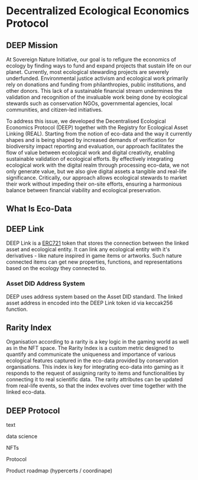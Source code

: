 # Decentralized Ecological Economics Protocol

## DEEP Mission

At Sovereign Nature Initiative, our goal is to refigure the economics of ecology by finding ways to fund and expand projects that sustain life on our planet. Currently, most ecological stewarding projects are severely underfunded. Environmental justice activism and ecological work primarily rely on donations and funding from philanthropies, public institutions, and other donors. This lack of a sustainable financial stream undermines the validation and recognition of the invaluable work being done by ecological stewards such as conservation NGOs, governmental agencies, local communities, and citizen-led initiatives.

To address this issue, we developed the Decentralised Ecological Economics Protocol (DEEP) together with the Registry for Ecological Asset Linking (REAL). Starting from the notion of eco-data and the way it currently shapes and is being shaped by increased demands of verification for biodiversity impact reporting and evaluation, our approach facilitates the flow of value between ecological work and digital creativity, enabling sustainable validation of ecological efforts. By effectively integrating ecological work with the digital realm through processing eco-data, we not only generate value, but we also give digital assets a tangible and real-life significance. Critically, our approach allows ecological stewards to market their work without impeding their on-site efforts, ensuring a harmonious balance between financial viability and ecological preservation.

## What Is Eco-Data

## DEEP Link

DEEP Link is a [ERC721](https://ethereum.org/en/developers/docs/standards/tokens/erc-721/) token that stores the connection between the linked asset and ecological entity. It can link any ecological entity with it's derivatives - like nature inspired in game items or artworks. Such nature connected items can get new properties, functions, and representations based on the ecology they connected to.

### Asset DID Address System

DEEP uses address system based on the Asset DID standard. The linked asset address in encoded into the DEEP Link token id via keccak256 function.

## Rarity Index

Organisation according to a rarity is a key logic in the gaming world as well as in the NFT space. The Rarity Index is a custom metric designed to quantify and communicate the uniqueness and importance of various ecological features captured in the eco-data provided by conservation organisations. This index is key for integrating eco-data into gaming as it responds to the request of assigning rarity to items and functionalities by connecting it to real scientific data.  The rarity attributes can be updated from real-life events, so that the index evolves over time together with the linked eco-data.

## DEEP Protocol

text

data science

NFTs

Protocol

Product roadmap (hypercerts / coordinape)

